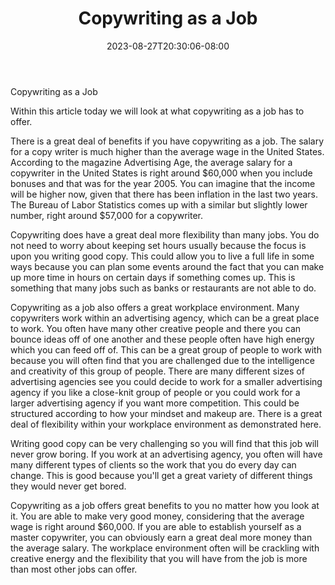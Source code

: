 ﻿---
title: "Copywriting as a Job"
date: 2023-08-27T20:30:06-08:00
description: "copywriting Tips for Web Success"
featured_image: "/images/copywriting.jpg"
tags: ["copywriting"]
---

Copywriting as a Job

Within this article today we will look at what copywriting as a job has to offer.  

There is a great deal of benefits if you have copywriting as a job.  The salary for a copy writer is much higher than the average wage in the United States.  According to the magazine Advertising Age, the average salary for a copywriter in the United States is right around $60,000 when you include bonuses and that was for the year 2005.  You can imagine that the income will be higher now, given that there has been inflation in the last two years. The Bureau of Labor Statistics comes up with a similar but slightly lower number, right around $57,000 for a copywriter.

Copywriting does have a great deal more flexibility than many jobs.  You do not need to worry about keeping set hours usually because the focus is upon you writing good copy.  This could allow you to live a full life in some ways because you can plan some events around the fact that you can make up more time in hours on certain days if something comes up.  This is something that many jobs such as banks or restaurants are not able to do.

Copywriting as a job also offers a great workplace environment.  Many copywriters work within an advertising agency, which can be a great place to work.  You often have many other creative people and there you can bounce ideas off of one another and these people often have high energy which you can feed off of.  This can be a great group of people to work with because you will often find that you are challenged due to the intelligence and creativity of this group of people.  There are many different sizes of advertising agencies see you could decide to work for a smaller advertising agency if you like a close-knit group of people or you could work for a larger advertising agency if you want more competition.  This could be structured according to how your mindset and makeup are.  There is a great deal of flexibility within your workplace environment as demonstrated here.

Writing good copy can be very challenging so you will find that this job will never grow boring.  If you work at an advertising agency, you often will have many different types of clients so the work that you do every day can change.  This is good because you'll get a great variety of different things they would never get bored.

Copywriting as a job offers great benefits to you no matter how you look at it.  You are able to make very good money, considering that the average wage is right around $60,000.  If you are able to establish yourself as a master copywriter, you can obviously earn a great deal more money than the average salary.  The workplace environment often will be crackling with creative energy and the flexibility that you will have from the job is more than most other jobs can offer.




